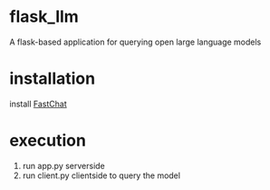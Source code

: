 # flask_llm
A flask-based application for querying open large language models

# installation
install [FastChat](https://github.com/lm-sys/FastChat)

# execution
1. run app.py serverside
2. run client.py clientside to query the model
